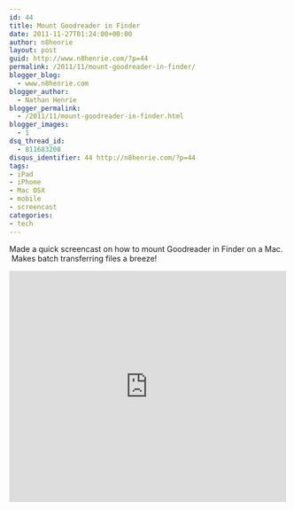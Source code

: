 ```yaml
---
id: 44
title: Mount Goodreader in Finder
date: 2011-11-27T01:24:00+00:00
author: n8henrie
layout: post
guid: http://www.n8henrie.com/?p=44
permalink: /2011/11/mount-goodreader-in-finder/
blogger_blog:
  - www.n8henrie.com
blogger_author:
  - Nathan Henrie
blogger_permalink:
  - /2011/11/mount-goodreader-in-finder.html
blogger_images:
  - 1
dsq_thread_id:
  - 811683208
disqus_identifier: 44 http://n8henrie.com/?p=44
tags:
- iPad
- iPhone
- Mac OSX
- mobile
- screencast
categories:
- tech
---
```


Made a quick screencast on how to mount Goodreader in Finder on a Mac.  Makes batch transferring files a breeze!

<iframe src="http://www.youtube.com/embed/z6QQ-3cHDaU?wmode=transparent" allowfullscreen frameborder="0" height="417" width="500"></iframe>
